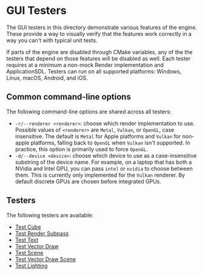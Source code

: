 # GUI Testers

The GUI testers in this directory demonstrate various features of the engine. These provide a way to visually verify that the features work correctly in a way you can't with typical unit tests.

If parts of the engine are disabled through CMake variables, any of the the testers that depend on those features will be disabled as well. Each tester requires at a minimum a non-mock Render implementation and ApplicationSDL. Testers can run on all supported platforms: Windows, Linux, macOS, Android, and iOS.

## Common command-line options

The following command-line options are shared across all testers:

* `-r/--renderer <renderer>`: choose which render implementation to use. Possible values of `<renderer>` are `Metal`, `Vulkan`, or `OpenGL`, case insensitive. The default is `Metal` for Apple platforms and `Vulkan` for non-apple platforms, falling back to `OpenGL` when `Vulkan` isn't supported. In practice, this option is primarily used to force `OpenGL`.
* `-d/--device <device>`: choose which device to use as a case-insensitive substring of the device name. For example, on a laptop that has both a NVidia and Intel GPU, you can pass `intel` or `nvidia` to choose between them. This is currently only implemented for the `Vulkan` renderer. By default discrete GPUs are chosen before integrated GPUs.

## Testers

The following testers are available:

* [Test Cube](TestCube/README.md)
* [Test Render Subpass](TestRenderSubpass/README.md)
* [Test Text](TestText/README.md)
* [Test Vector Draw](TestVectorDraw/README.md)
* [Test Scene](TestScene/README.md)
* [Test Vector Draw Scene](TestVectorDrawScene/README.md)
* [Test Lighting](TestLighting/README.md)
